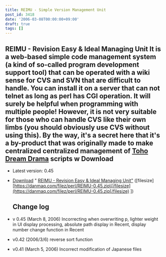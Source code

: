 ```yaml
---
title: REIMU - Simple Version Management Unit
post_id: 3418
date: '2006-03-08T00:00:00+09:00'
draft: true
tags: []
---
```


## REIMU - Revision Easy & Ideal Managing Unit It **is a web-based simple code management system (a kind of so-called program development support tool) that can be operated with a wiki sense for CVS and SVN that are difficult to handle. You can install it on a server that can not telnet as long as perl has CGI operation. It will surely be helpful when programming with multiple people! However, it is not very suitable for those who can handle CVS like their own limbs (you should obviously use CVS without using this). By the way, it's a secret here that it's a by-product that was originally made to make centralized centralized management of [Toho Dream Drama](https://danmaq.com/!/thC/) scripts w** Download

*   Latest version: 0.45
*   [Download](https://danmaq.com/filez/perl/REIMU-0.45.zip) " [REIMU - Revision Easy & Ideal Managing Unit"](https://danmaq.com/filez/perl/REIMU-0.45.zip) (\[filesize\] [https://danmaq.com/filez/perl/REIMU-0.45.zip\[/filesize](https://danmaq.com/filez/perl/REIMU-0.45.zip[/filesize) \])
    
    ## Change log
    
*   v 0.45 (March 8, 2006) Incorrecting when overwriting p, lighter weight in UI display processing, absolute path display in Recent, display number change function in Recent
    
*   v0.42 (2006/3/6) reverse sort function
*   v0.41 (March 5, 2006) Incorrect modification of Japanese files
